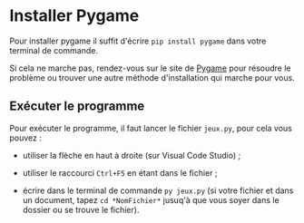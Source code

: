 # Installer Pygame

Pour installer pygame il suffit d'écrire `pip install pygame` dans votre terminal de commande.

Si cela ne marche pas, rendez-vous sur le site de <a href="https://www.pygame.org/wiki/GettingStarted">Pygame</a> pour résoudre le problème ou trouver une autre méthode d'installation qui marche pour vous.

## Exécuter le programme

Pour exécuter le programme, il faut lancer le fichier `jeux.py`, pour cela vous pouvez :

* utiliser la flèche en haut à droite (sur Visual Code Studio) ;

* utiliser le raccourci `Ctrl+F5` en étant dans le fichier ;

* écrire dans le terminal de commande `py jeux.py` (si votre fichier et dans un document, tapez `cd *NomFichier*` jusuq'à que vous soyer dans le dossier ou se trouve le fichier).
